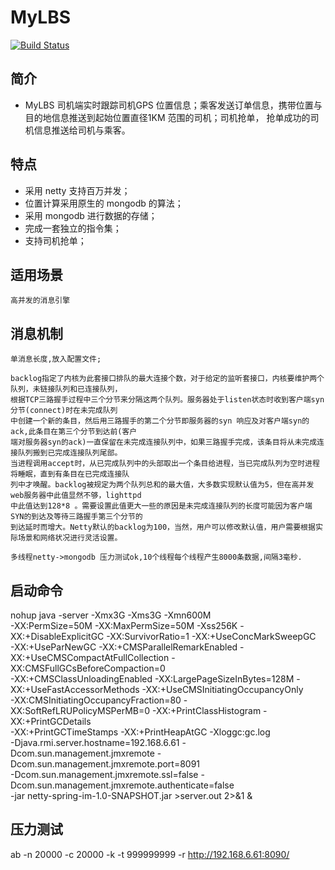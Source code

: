 # MyLBS

[![Build Status](https://travis-ci.org/supermy/lbs.svg?branch=master)](https://github.com/supermy/lbs)

## 简介 
* MyLBS 司机端实时跟踪司机GPS 位置信息；乘客发送订单信息，携带位置与目的地信息推送到起始位置直径1KM 范围的司机；司机抢单，
抢单成功的司机信息推送给司机与乘客。


## 特点
* 采用 netty 支持百万并发；
* 位置计算采用原生的 mongodb 的算法；
* 采用 mongodb 进行数据的存储；
* 完成一套独立的指令集；
* 支持司机抢单；

## 适用场景

    高并发的消息引擎




## 消息机制
    单消息长度,放入配置文件;
    
    backlog指定了内核为此套接口排队的最大连接个数，对于给定的监听套接口，内核要维护两个队列，未链接队列和已连接队列，
    根据TCP三路握手过程中三个分节来分隔这两个队列。服务器处于listen状态时收到客户端syn 分节(connect)时在未完成队列
    中创建一个新的条目，然后用三路握手的第二个分节即服务器的syn 响应及对客户端syn的ack,此条目在第三个分节到达前(客户
    端对服务器syn的ack)一直保留在未完成连接队列中，如果三路握手完成，该条目将从未完成连接队列搬到已完成连接队列尾部。
    当进程调用accept时，从已完成队列中的头部取出一个条目给进程，当已完成队列为空时进程将睡眠，直到有条目在已完成连接队
    列中才唤醒。backlog被规定为两个队列总和的最大值，大多数实现默认值为5，但在高并发web服务器中此值显然不够，lighttpd
    中此值达到128*8 。需要设置此值更大一些的原因是未完成连接队列的长度可能因为客户端SYN的到达及等待三路握手第三个分节的
    到达延时而增大。Netty默认的backlog为100，当然，用户可以修改默认值，用户需要根据实际场景和网络状况进行灵活设置。
    
    多线程netty->mongodb 压力测试ok,10个线程每个线程产生8000条数据,间隔3毫秒.
    
## 启动命令

nohup java  -server -Xmx3G -Xms3G -Xmn600M \
-XX:PermSize=50M -XX:MaxPermSize=50M -Xss256K -XX:+DisableExplicitGC -XX:SurvivorRatio=1 -XX:+UseConcMarkSweepGC \
-XX:+UseParNewGC -XX:+CMSParallelRemarkEnabled -XX:+UseCMSCompactAtFullCollection -XX:CMSFullGCsBeforeCompaction=0 \
-XX:+CMSClassUnloadingEnabled -XX:LargePageSizeInBytes=128M -XX:+UseFastAccessorMethods -XX:+UseCMSInitiatingOccupancyOnly \
-XX:CMSInitiatingOccupancyFraction=80 -XX:SoftRefLRUPolicyMSPerMB=0 -XX:+PrintClassHistogram -XX:+PrintGCDetails \
-XX:+PrintGCTimeStamps -XX:+PrintHeapAtGC -Xloggc:gc.log  \
-Djava.rmi.server.hostname=192.168.6.61 -Dcom.sun.management.jmxremote -Dcom.sun.management.jmxremote.port=8091 \
-Dcom.sun.management.jmxremote.ssl=false -Dcom.sun.management.jmxremote.authenticate=false \
-jar netty-spring-im-1.0-SNAPSHOT.jar  >server.out 2>&1 &
 
## 压力测试
ab -n 20000 -c 20000 -k -t 999999999 -r http://192.168.6.61:8090/
